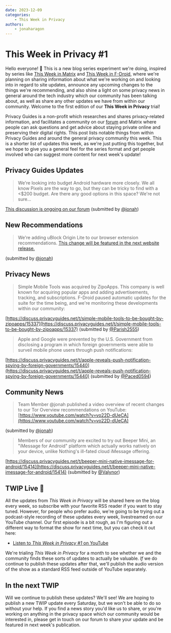 ```yaml
---
date: 2023-12-09
categories:
    - This Week in Privacy
authors:
    - jonaharagon
---
```

# This Week in Privacy #1

Hello everyone! :wave: This is a new blog series experiment we're doing, inspired by series like [This Week in Matrix](https://matrix.org/category/this-week-in-matrix/) and [This Week in F-Droid](https://f-droid.org/en/2018/04/27/this-week-in-fdroid.html), where we're planning on sharing information about what we're working on and looking into in regard to site updates, announce any upcoming changes to the things we're recommending, and also shine a light on some privacy news in general around the tech industry which our community has been talking about, as well as share any other updates we have from within our community.<!-- more --> Welcome to the first edition of our **This Week in Privacy** trial!

Privacy Guides is a non-profit which researches and shares privacy-related information, and facilitates a community on our [forum](https://discuss.privacyguides.net) and Matrix where people can ask questions and get advice about staying private online and preserving their digital rights. This post lists notable things from within Privacy Guides and around the general privacy community this week. This is a shorter list of updates this week, as we're just putting this together, but we hope to give you a general feel for the series format and get people involved who can suggest more content for next week's update!

## Privacy Guides Updates

> We're looking into budget Android hardware more closely. We all know Pixels are the way to go, but they can be tricky to find with a <$200 budget. Are there any good options in this space? We're not sure...

[This discussion is ongoing on our forum](https://discuss.privacyguides.net/t/150-budget-android-hardware-suggestions-needed/15399)
(submitted by [@jonah](https://discuss.privacyguides.net/u/jonah))

## New Recommendations

> We're adding uBlock Origin Lite to our browser extension recommendations. [This change will be featured in the next website release.](https://github.com/privacyguides/privacyguides.org/commit/580895319951d01e6b2f962bf6528109f936afbe)

(submitted by [@jonah](https://discuss.privacyguides.net/u/jonah))

## Privacy News

> Simple Mobile Tools was acquired by ZipoApps. This company is well known for acquiring popular apps and adding advertisements, tracking, and subscriptions. F-Droid paused automatic updates for the suite for the time being, and we're monitoring these developments within our community: 

[https://discuss.privacyguides.net/t/simple-mobile-tools-to-be-bought-by-zipoapps/15337](https://discuss.privacyguides.net/t/simple-mobile-tools-to-be-bought-by-zipoapps/15337)
(submitted by [@Parish2555](https://discuss.privacyguides.net/u/parish2555))

> Apple and Google were prevented by the U.S. Government from disclosing a program in which foreign governments were able to surveil mobile phone users through push notifications: 

[https://discuss.privacyguides.net/t/apple-reveals-push-notification-spying-by-foreign-governments/15440](https://discuss.privacyguides.net/t/apple-reveals-push-notification-spying-by-foreign-governments/15440)
(submitted by [@Paced0594](https://discuss.privacyguides.net/u/paced0594))

## Community News

> Team Member @jonah published a video overview of recent changes to our Tor Overview recommendations on YouTube: [https://www.youtube.com/watch?v=vo22D-dUeCA](https://www.youtube.com/watch?v=vo22D-dUeCA)

(submitted by [@jonah](https://discuss.privacyguides.net/u/jonah))

> Members of our community are excited to try out Beeper Mini, an "iMessage for Android" platform which actually works natively on your device, unlike Nothing's ill-fated cloud iMessage offering.

[https://discuss.privacyguides.net/t/beeper-mini-native-imessage-for-android/15414](https://discuss.privacyguides.net/t/beeper-mini-native-imessage-for-android/15414)
(submitted by [@Valynor](https://discuss.privacyguides.net/u/valynor))

## TWIP Live 🔴

All the updates from *This Week in Privacy* will be shared here on the blog every week, so subscribe with your favorite RSS reader if you want to stay tuned. However, for people who prefer audio, we're going to be trying out a podcast-style recording of these updates every week, livestreamed on our YouTube channel. Our first episode is a bit rough, as I'm figuring out a different way to format the show for next time, but you can check it out here:

- [Listen to *This Week in Privacy #1* on YouTube](https://youtube.com/live/5UHHt1j1hE0)

We're trialing *This Week in Privacy* for a month to see whether we and the community finds these sorts of updates to actually be valuable. *If* we do continue to publish these updates after that, we'll publish the audio version of the show as a standard RSS feed outside of YouTube separately.

## In the next TWIP

Will we continue to publish these updates? We'll see! We are hoping to publish a new TWIP update every Saturday, but we won't be able to do so without your help. If you find a news story you'd like us to share, or you're working on anything in the privacy space which our community would be interested in, please get in touch on our forum to share your update and be featured in next week's publication.
